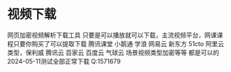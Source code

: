 # 视频下载
网页加密视频解析下载工具 只要是可以播放就可以下载，主流视频平台，网课课程只要你购买了可以提取下载
腾讯课堂 小鹅通 学浪  网易云  新东方 51cto 阿里云类型，保利威 腾讯云 百家云 百度云 气球云 场景视频类型加密等等 都是可以的
2024-05-11测试全部正常下载  Q:1571679
